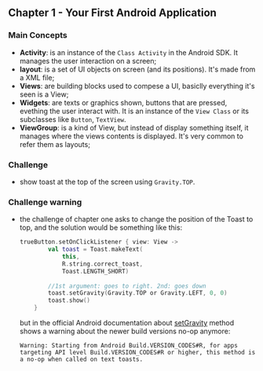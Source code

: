 ## Chapter 1 - Your First Android Application

### Main Concepts
- **Activity**: is an instance of the `Class Activity` in the Android SDK. It manages the user interaction on a screen;
- **layout**: is a set of UI objects on screen (and its positions). It's made from a XML file;
- **Views**: are building blocks used to compese a UI, basiclly everything it's seen is a View;
- **Widgets**: are texts or graphics shown, buttons that are pressed, evething the user interact with. It is an instance of the `View Class` or its subclasses like `Button`, `TextView`.
- **ViewGroup**: is a kind of View, but instead of display something itself, it manages where the views contents is displayed. It's very common to refer them as layouts;

### Challenge
- show toast at the top of the screen using `Gravity.TOP`.

### Challenge warning
- the challenge of chapter one asks to change the position of the Toast to top, and the solution would be something like this:
    ```kotlin
    trueButton.setOnClickListener { view: View ->
            val toast = Toast.makeText(
                this,
                R.string.correct_toast,
                Toast.LENGTH_SHORT)
            
            //1st argument: goes to right. 2nd: goes down
            toast.setGravity(Gravity.TOP or Gravity.LEFT, 0, 0)
            toast.show()
        }
    ```
    but in the official Android documentation about [setGravity](https://developer.android.com/reference/kotlin/android/widget/Toast#setgravity) method shows a warning about the newer build versions no-op anymore:

    `Warning: Starting from Android Build.VERSION_CODES#R, for apps targeting API level Build.VERSION_CODES#R or higher, this method is a no-op when called on text toasts.`